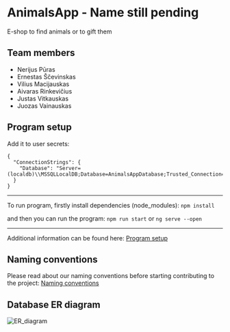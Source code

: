 # AnimalsApp - Name still pending
E-shop to find animals or to gift them


## Team members
- Nerijus Pūras
- Ernestas Ščevinskas
- Vilius Macijauskas
- Aivaras Rinkevičius
- Justas Vitkauskas
- Juozas Vainauskas

## Program setup
Add it to user secrets:
```
{
  "ConnectionStrings": {
    "Database": "Server=(localdb)\\MSSQLLocalDB;Database=AnimalsAppDatabase;Trusted_Connection=True;"
  }
}
```
---

To run program, firstly install dependencies (node_modules): `npm install`

and then you can run the program: `npm run start` or `ng serve --open`

---
Additional information can be found here: [Program setup](https://github.com/ernestas20111/AnimalsApp/discussions/48)

## Naming conventions
Please read about our naming conventions before starting contributing to the project:
[Naming conventions](https://github.com/ernestas20111/AnimalsApp/discussions/65)

## Database ER diagram

![ER_diagram](https://user-images.githubusercontent.com/71339290/128725022-04cf0078-f551-4639-a30e-8da96c242fd4.png)
